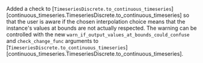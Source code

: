 Added a check to [`TimeseriesDiscrete.to_continuous_timeseries`][continuous_timeseries.TimeseriesDiscrete.to_continuous_timeseries]
so that the user is aware if the chosen interpolation choice means that the instance's
values at bounds are not actually respected.
The warning can be controlled with the new `warn_if_output_values_at_bounds_could_confuse` and `check_change_func` arguments
to [`TimeseriesDiscrete.to_continuous_timeseries`][continuous_timeseries.TimeseriesDiscrete.to_continuous_timeseries].
